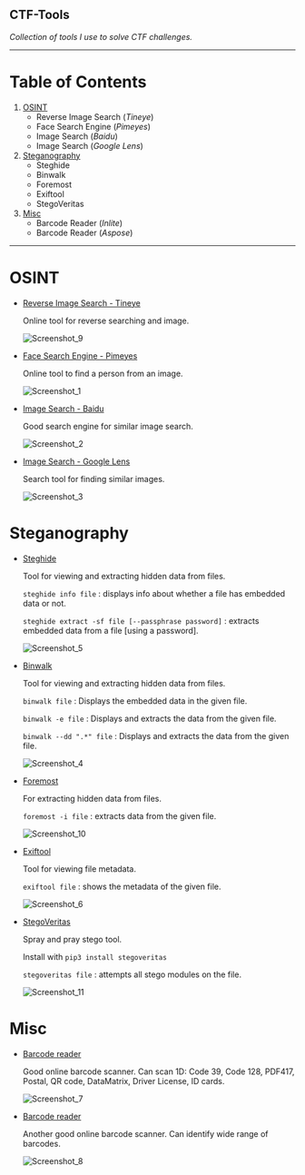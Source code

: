 CTF-Tools
---------------

*Collection of tools I use to solve CTF challenges.*

---------------
# Table of Contents

1. [OSINT](#osint)
    - Reverse Image Search (*Tineye*)
    - Face Search Engine (*Pimeyes*)
    - Image Search (*Baidu*)
    - Image Search (*Google Lens*)
2. [Steganography](#steganography)
    - Steghide
    - Binwalk
    - Foremost
    - Exiftool
    - StegoVeritas
10. [Misc](#misc)
    - Barcode Reader (*Inlite*)
    - Barcode Reader (*Aspose*)

---------------

OSINT
====================

* [Reverse Image Search - Tineye](https://tineye.com/)

	Online tool for reverse searching and image.
  
  ![Screenshot_9](https://user-images.githubusercontent.com/100603074/158078956-f168d6be-f410-4a84-89d8-04ceade7c3f2.jpg)


* [Face Search Engine - Pimeyes](https://pimeyes.com/)

	Online tool to find a person from an image.
  
  ![Screenshot_1](https://user-images.githubusercontent.com/100603074/158078970-29fc9381-5dd4-43cd-bccb-825ba40a81af.jpg)

  
* [Image Search - Baidu](https://image.baidu.com/)

	Good search engine for similar image search.
  
  ![Screenshot_2](https://user-images.githubusercontent.com/100603074/158078987-79050066-976b-47a0-8a62-46734adef8b3.jpg)


* [Image Search - Google Lens](https://lens.google/)

	Search tool for finding similar images.
  
  ![Screenshot_3](https://user-images.githubusercontent.com/100603074/158079207-1fc47b73-6d45-4e00-a20a-22ea85c0fcad.jpg)


Steganography
====================

* [Steghide](https://www.kali.org/tools/steghide/)

	Tool for viewing and extracting hidden data from files.
  
  `steghide info file` : displays info about whether a file has embedded data or not.
  
  `steghide extract -sf file [--passphrase password]` : extracts embedded data from a file [using a password].
  
  ![Screenshot_5](https://user-images.githubusercontent.com/100603074/158079780-c9f88efe-0b06-4845-b988-919dab07015f.jpg)


* [Binwalk](https://www.kali.org/tools/binwalk/)
  
  Tool for viewing and extracting hidden data from files.
  
	`binwalk file` : Displays the embedded data in the given file.
  
  `binwalk -e file` : Displays and extracts the data from the given file.
  
  `binwalk --dd ".*" file` : Displays and extracts the data from the given file.
  
  ![Screenshot_4](https://user-images.githubusercontent.com/100603074/158079711-8e67816f-36b0-46e8-a1c9-f820e4568beb.jpg)


* [Foremost](https://www.exiftool.org/)

	For extracting hidden data from files.
  
	`foremost -i file` : extracts data from the given file.

	![Screenshot_10](https://user-images.githubusercontent.com/100603074/158080315-9b716ba8-0b0e-48f6-9e3b-09559ce40482.jpg)

  
* [Exiftool](https://www.exiftool.org/)

	Tool for viewing file metadata.
  
  	`exiftool file` : shows the metadata of the given file.

  	![Screenshot_6](https://user-images.githubusercontent.com/100603074/158080117-fbfc5353-6f91-49dd-a90d-fe14ce60b9e6.jpg)


* [StegoVeritas](https://github.com/bannsec/stegoVeritas)

	Spray and pray stego tool.
	
	Install with `pip3 install stegoveritas`
	
	`stegoveritas file` : attempts all stego modules on the file.
	
	![Screenshot_11](https://user-images.githubusercontent.com/100603074/158081013-a83c9f46-458e-4d72-9072-39c26d761827.jpg)


Misc
====================

* [Barcode reader](https://online-barcode-reader.inliteresearch.com/)

	Good online barcode scanner. Can scan 1D: Code 39, Code 128, PDF417, Postal, QR code, DataMatrix, Driver License, ID cards.

  ![Screenshot_7](https://user-images.githubusercontent.com/100603074/158078594-fd4660cf-7226-4701-a74d-29a7f78d0d76.jpg)
  
* [Barcode reader](https://online-barcode-reader.inliteresearch.com/)

	Another good online barcode scanner. Can identify wide range of barcodes.
  
  ![Screenshot_8](https://user-images.githubusercontent.com/100603074/158078705-5ac842db-d33b-435c-b7a3-3a68f2444143.jpg)
